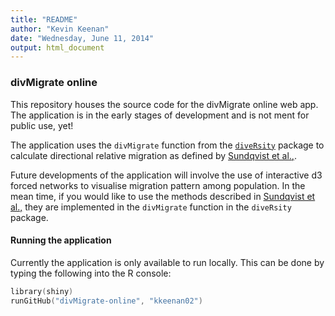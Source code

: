 ```yaml
---
title: "README"
author: "Kevin Keenan"
date: "Wednesday, June 11, 2014"
output: html_document
---
```


### divMigrate online

This repository houses the source code for the divMigrate online web app. The application is in the early stages of development and is not ment for public use, yet!

The application uses the `divMigrate` function from the [`diveRsity`](https://github.com/kkeenan02/diveRsity) package to calculate directional relative migration as defined by [Sundqvist et al.,](http://arxiv.org/abs/1304.0118).

Future developments of the application will involve the use of interactive d3 forced networks to visualise migration pattern among population. In the mean time, if you would like to use the methods described in [Sundqvist et al.,](http://arxiv.org/abs/1304.0118) they are implemented in the `divMigrate` function in the `diveRsity` package.

#### Running the application

Currently the application is only available to run locally. This can be done by typing the following into the R console:

```s
library(shiny)
runGitHub("divMigrate-online", "kkeenan02")
```
